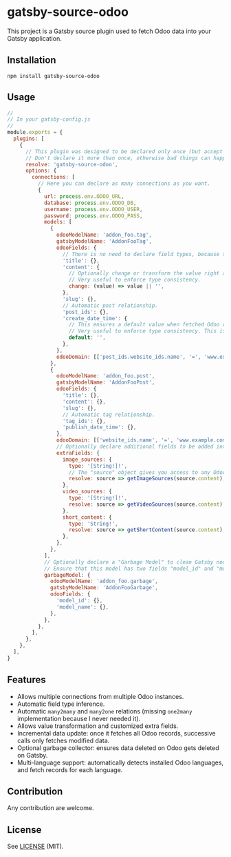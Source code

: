 # gatsby-source-odoo

This project is a Gatsby source plugin used to fetch Odoo data into your Gatsby application.

## Installation

```shell
npm install gatsby-source-odoo
```

## Usage

```javascript
//
// In your gatsby-config.js
//
module.exports = {
  plugins: [
    {
      // This plugin was designed to be declared only once (but accept as many connections as you want).
      // Don't declare it more than once, otherwise bad things can happen (this can be easily improved).
      resolve: 'gatsby-source-odoo',
      options: {
        connections: [
          // Here you can declare as many connections as you want.
          {
            url: process.env.ODOO_URL,
            database: process.env.ODOO_DB,
            username: process.env.ODOO_USER,
            password: process.env.ODOO_PASS,
            models: [
              {
                odooModelName: 'addon_foo.tag',
                gatsbyModelName: 'AddonFooTag',
                odooFields: {
                  // There is no need to declare field types, because this plugin infers automatically!
                  'title': {},
                  'content': {
                    // Optionally change or transform the value right after Odoo data fetching.
                    // Very useful to enforce type consistency.
                    change: (value) => value || '',
                  },
                  'slug': {},
                  // Automatic post relationship.
                  'post_ids': {},
                  'create_date_time': {
                    // This ensures a default value when fetched Odoo data is a boolean "False" (Odoo annoyances).
                    // Very useful to enforce type consistency. This is a shortcut for the "change" option.
                    default: '',
                  },
                },
                odooDomain: [['post_ids.website_ids.name', '=', 'www.example.com']],
              },
              {
                odooModelName: 'addon_foo.post',
                gatsbyModelName: 'AddonFooPost',
                odooFields: {
                  'title': {},
                  'content': {},
                  'slug': {},
                  // Automatic tag relationship.
                  'tag_ids': {},
                  'publish_date_time': {},
                },
                odooDomain: [['website_ids.name', '=', 'www.example.com']],
                // Optionally declare additional fields to be added into Gatsby model.
                extraFields: {
                  image_sources: {
                    type: '[String!]!',
                    // The "source" object gives you access to any Odoo field declared previously.
                    resolve: source => getImageSources(source.content),
                  },
                  video_sources: {
                    type: '[String!]!',
                    resolve: source => getVideoSources(source.content),
                  },
                  short_content: {
                    type: 'String!',
                    resolve: source => getShortContent(source.content),
                  },
                },
              },
            ],
            // Optionally declare a "Garbage Model" to clean Gatsby nodes when it gets deleted on Odoo.
            // Ensure that this model has two fields "model_id" and "model_name".
            garbageModel: {
              odooModelName: 'addon_foo.garbage',
              gatsbyModelName: 'AddonFooGarbage',
              odooFields: {
                'model_id': {},
                'model_name': {},
              },
            },
          },
        ],
      },
    },
  ],
}
```

## Features

  - Allows multiple connections from multiple Odoo instances.
  - Automatic field type inference.
  - Automatic `many2many` and `many2one` relations (missing `one2many` implementation because I never needed it).
  - Allows value transformation and customized extra fields.
  - Incremental data update: once it fetches all Odoo records, successive calls only fetches modified data.
  - Optional garbage collector: ensures data deleted on Odoo gets deleted on Gatsby.
  - Multi-language support: automatically detects installed Odoo languages, and fetch records for each language. 

## Contribution

Any contribution are welcome.

## License

See [LICENSE](LICENSE.md) (MIT).
